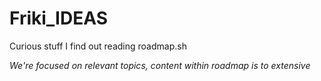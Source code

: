 # Friki_IDEAS

Curious stuff I find out reading roadmap.sh

_We're focused on relevant topics, content within roadmap is to extensive_
